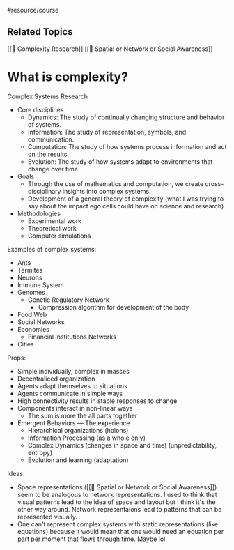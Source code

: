 #resource/course 

## Related Topics

[[📝 Complexity Research]]
[[🧩 Spatial or Network or Social Awareness]]


# What is complexity?

Complex Systems Research
- Core disciplines
	- Dynamics: The study of continually changing structure and behavior of systems.
	- Information: The study of representation, symbols, and communication.
	- Computation: The study of how systems process information and act on the results.
	- Evolution: The study of how systems adapt to environments that change over time.
- Goals
	- Through the use of mathematics and computation, we create cross-disciplinary insights into complex systems.
	- Development of a general theory of complexity (what I was trying to say about the impact ego cells could have on science and research)
- Methodologies
	- Experimental work
	- Theoretical work
	- Computer simulations

Examples of complex systems:
- Ants
- Termites
- Neurons
- Immune System
- Genomes
	- Genetic Regulatory Network
		- Compression algorithm for development of the body
- Food Web
- Social Networks
- Economies
	- Financial Institutions Networks
- Cities

Props:
- Simple individually, complex in masses
- Decentraliced organization
- Agents adapt themselves to situations
- Agents communicate in simple ways
- High connectivity results in stable responses to change
- Components interact in non-linear ways
	- The sum is more the all parts together
- Emergent Behaviors — The experience
	- Hierarchical organizations (holons)
	- Information Processing (as a whole only)
	- Complex Dynamics (changes in space and time) (unpredictability, entropy)
	- Evolution and learning (adaptation)

Ideas:
- Space representations ([[🧩 Spatial or Network or Social Awareness]]) seem to be analogous to network representations. I used to think that visual patterns lead to the idea of space and layout but I think it's the other way around. Network representaions lead to patterns that can be represented visually.
- One can't represent complex systems with static representations (like equations) because it would mean that one would need an equation per part per moment that flows through time. Maybe lol.
